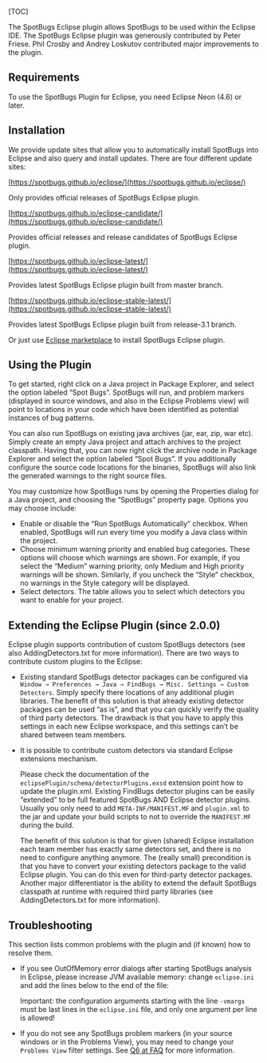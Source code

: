 [TOC]

The SpotBugs Eclipse plugin allows SpotBugs to be used within the Eclipse IDE. The SpotBugs Eclipse plugin was generously contributed by Peter Friese. Phil Crosby and Andrey Loskutov contributed major improvements to the plugin.

Requirements
-----------------------------------------------------

To use the SpotBugs Plugin for Eclipse, you need Eclipse Neon (4.6) or later.

Installation
-----------------------------------------------------

We provide update sites that allow you to automatically install SpotBugs into Eclipse and also query and install updates. There are four different update sites:

[https://spotbugs.github.io/eclipse/](https://spotbugs.github.io/eclipse/)

Only provides official releases of SpotBugs Eclipse plugin.

[https://spotbugs.github.io/eclipse-candidate/](https://spotbugs.github.io/eclipse-candidate/)

Provides official releases and release candidates of SpotBugs Eclipse plugin.

[https://spotbugs.github.io/eclipse-latest/](https://spotbugs.github.io/eclipse-latest/)

Provides latest SpotBugs Eclipse plugin built from master branch.

[https://spotbugs.github.io/eclipse-stable-latest/](https://spotbugs.github.io/eclipse-stable-latest/)

Provides latest SpotBugs Eclipse plugin built from release-3.1 branch.

Or just use [Eclipse marketplace](https://marketplace.eclipse.org/content/spotbugs-eclipse-plugin) to install SpotBugs Eclipse plugin.

Using the Plugin
-------------------------------------------------------------

To get started, right click on a Java project in Package Explorer, and select the option labeled “Spot Bugs”. SpotBugs will run, and problem markers (displayed in source windows, and also in the Eclipse Problems view) will point to locations in your code which have been identified as potential instances of bug patterns.

You can also run SpotBugs on existing java archives (jar, ear, zip, war etc). Simply create an empty Java project and attach archives to the project classpath. Having that, you can now right click the archive node in Package Explorer and select the option labeled “Spot Bugs”. If you additionally configure the source code locations for the binaries, SpotBugs will also link the generated warnings to the right source files.

You may customize how SpotBugs runs by opening the Properties dialog for a Java project, and choosing the “SpotBugs” property page. Options you may choose include:

*   Enable or disable the “Run SpotBugs Automatically” checkbox. When enabled, SpotBugs will run every time you modify a Java class within the project.
*   Choose minimum warning priority and enabled bug categories. These options will choose which warnings are shown. For example, if you select the “Medium” warning priority, only Medium and High priority warnings will be shown. Similarly, if you uncheck the “Style” checkbox, no warnings in the Style category will be displayed.
*   Select detectors. The table allows you to select which detectors you want to enable for your project.

Extending the Eclipse Plugin (since 2.0.0)
---------------------------------------------------------------------------------------------------------------

Eclipse plugin supports contribution of custom SpotBugs detectors (see also AddingDetectors.txt for more information). There are two ways to contribute custom plugins to the Eclipse:

*   Existing standard SpotBugs detector packages can be configured via `Window → Preferences → Java → FindBugs → Misc. Settings → Custom Detectors`. Simply specify there locations of any additional plugin libraries. The benefit of this solution is that already existing detector packages can be used “as is”, and that you can quickly verify the quality of third party detectors. The drawback is that you have to apply this settings in each new Eclipse workspace, and this settings can’t be shared between team members.
*   It is possible to contribute custom detectors via standard Eclipse extensions mechanism.

    Please check the documentation of the `eclipsePlugin/schema/detectorPlugins.exsd` extension point how to update the plugin.xml. Existing FindBugs detector plugins can be easily “extended” to be full featured SpotBugs AND Eclipse detector plugins. Usually you only need to add `META-INF/MANIFEST.MF` and `plugin.xml` to the jar and update your build scripts to not to override the `MANIFEST.MF` during the build.

    The benefit of this solution is that for given (shared) Eclipse installation each team member has exactly same detectors set, and there is no need to configure anything anymore. The (really small) precondition is that you have to convert your existing detectors package to the valid Eclipse plugin. You can do this even for third-party detector packages. Another major differentiator is the ability to extend the default SpotBugs classpath at runtime with required third party libraries (see AddingDetectors.txt for more information).


Troubleshooting
-----------------------------------------------------------

This section lists common problems with the plugin and (if known) how to resolve them.

*   If you see OutOfMemory error dialogs after starting SpotBugs analysis in Eclipse, please increase JVM available memory: change `eclipse.ini` and add the lines below to the end of the file:

    Important: the configuration arguments starting with the line `-vmargs` must be last lines in the `eclipse.ini` file, and only one argument per line is allowed!

*   If you do not see any SpotBugs problem markers (in your source windows or in the Problems View), you may need to change your `Problems View` filter settings. See [Q6 at FAQ]($SpotBugs-FAQ#faq6) for more information.

